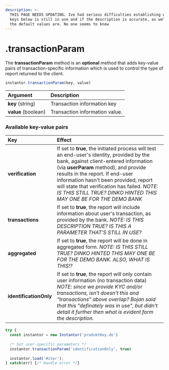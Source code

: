```yaml
---
description: >-
  THIS PAGE NEEDS UPDATING. Ive had serious difficulties establishing which of
  keys below is still in use and if the description is accurate, as well as what
  the default values are. No one seems to know
---
```


# .transactionParam

The **transactionParam** method is an **optional** method that adds key-value pairs of transaction-specific information which is used to control the type of report returned to the client. 

```javascript
instantor.transactionParam(key, value)
```

| Argument | Description |
| :--- | :--- |
| **key** \(string\) | Transaction information key |
| **value** \(boolean\) | Transaction information value. |

### Available key-value pairs

| Key | Effect |
| :--- | :--- |
| **verification** | If set to **true**, the initiated process will test an end-user's identity, provided by the bank, against client-entered information \(via **userParam** method\), and provide results in the report. If end-user information hasn't been provided, report will state that verification has failed. _NOTE: IS THIS STILL TRUE? DINKO HINTED THIS MAY ONE BE FOR THE DEMO BANK_ |
| **transactions** | If set to **true**, the report will include information about user's transaction, as provided by the bank. _NOTE: IS THIS DESCRIPTION TRUE? IS THIS A PARAMETER THAT'S STILL IN USE?_ |
| **aggregated** | If set to **true**, the report will be done in aggregated form. _NOTE: IS THIS STILL TRUE? DINKO HINTED THIS MAY ONE BE FOR THE DEMO BANK. ALSO, WHAT IS THIS!?_ |
| **identificationOnly** | If set to **true**, the report will only contain user information \(no transaction data\) _NOTE: since we provide KYC and/or transactions, isn't doesn't this and "transactions" above overlap? Bojan said that this "definately was in use", but didn't detail it further then what is evident form the description._ |

```javascript
try {
  const instantor = new Instantor('produktKey.de')
  
  /* Set user-specific parameters */
  instantor.transactionParam('identificationOnly', true)
  
  instantor.load('#itor');
} catch(err) {/* Handle error */}
```

